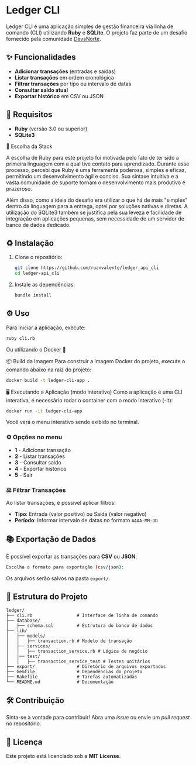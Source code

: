 # Ledger CLI

Ledger CLI é uma aplicação simples de gestão financeira via linha de comando (CLI) utilizando **Ruby** e **SQLite**. O projeto faz parte de um desafio fornecido pela comunidade [DevsNorte](https://github.com/devsnorte/desafios/tree/main/0001-ledger).

## ✨ Funcionalidades

- **Adicionar transações** (entradas e saídas)
- **Listar transações** em ordem cronológica
- **Filtrar transações** por tipo ou intervalo de datas
- **Consultar saldo atual**
- **Exportar histórico** em CSV ou JSON

## 📝 Requisitos

- **Ruby** (versão 3.0 ou superior)
- **SQLite3**

📌 Escolha da Stack

A escolha de Ruby para este projeto foi motivada pelo fato de ter sido a primeira linguagem com a qual tive contato para aprendizado. Durante esse processo, percebi que Ruby é uma ferramenta poderosa, simples e eficaz, permitindo um desenvolvimento ágil e conciso. Sua sintaxe intuitiva e a vasta comunidade de suporte tornam o desenvolvimento mais produtivo e prazeroso.

Além disso, como a ideia do desafio era utilizar o que há de mais "simples" dentro da linguagem para a entrega, optei por soluções nativas e diretas. A utilização do SQLite3 também se justifica pela sua leveza e facilidade de integração em aplicações pequenas, sem necessidade de um servidor de banco de dados dedicado.

## ♻️ Instalação

1. Clone o repositório:

   ```sh
   git clone https://github.com/ruanvalente/ledger_api_cli
   cd ledger-api_cli
   ```

2. Instale as dependências:

   ```sh
   bundle install
   ```

## ⚙️ Uso

Para iniciar a aplicação, execute:

```sh
ruby cli.rb
```

Ou utilizando o Docker 🐳

📦 Build da Imagem
Para construir a imagem Docker do projeto, execute o comando abaixo na raiz do projeto:

```sh
docker build -t ledger-cli-app .
```

🖥 Executando a Aplicação (modo interativo)
Como a aplicação é uma CLI interativa, é necessário rodar o container com o modo interativo (-it):

```sh
docker run -it ledger-cli-app
```

Você verá o menu interativo sendo exibido no terminal.

### ⚙️ Opções no menu

- **1** - Adicionar transação
- **2** - Listar transações
- **3** - Consultar saldo
- **4** - Exportar histórico
- **5** - Sair

### ⚖️ Filtrar Transações

Ao listar transações, é possível aplicar filtros:

- **Tipo**: Entrada (valor positivo) ou Saída (valor negativo)
- **Período**: Informar intervalo de datas no formato `AAAA-MM-DD`

## 📚 Exportação de Dados

É possível exportar as transações para **CSV** ou **JSON**:

```sh
Escolha o formato para exportação (csv/json):
```

Os arquivos serão salvos na pasta `export/`.

## 🏢 Estrutura do Projeto

```
ledger/
├── cli.rb                 # Interface de linha de comando
├── database/
│   ├── schema.sql         # Estrutura do banco de dados
├── lib/
│   ├── models/
│   │   ├── transaction.rb # Modelo de transação
│   ├── services/
│   │   ├── transaction_service.rb # Lógica de negócio
│   |── test/
│   │   ├── transaction_service_test # Testes unitários
├── export/                # Diretório de arquivos exportados
├── Gemfile                # Dependências do projeto
├── Rakefile               # Tarefas automatizadas
└── README.md              # Documentação
```

## 🛠️ Contribuição

Sinta-se à vontade para contribuir! Abra uma _issue_ ou envie um _pull request_ no repositório.

## 💪 Licença

Este projeto está licenciado sob a **MIT License**.
